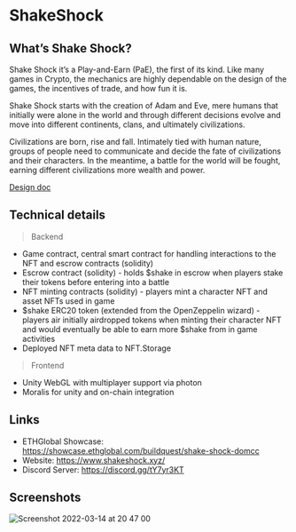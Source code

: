 # ShakeShock

## What’s Shake Shock?

Shake Shock it’s a Play-and-Earn (PaE), the first of its kind. Like many games in Crypto, the mechanics are highly dependable on the design of the games, the incentives of trade, and how fun it is.

Shake Shock starts with the creation of Adam and Eve, mere humans that initially were alone in the world and through different decisions evolve and move into different continents, clans, and ultimately civilizations.

Civilizations are born, rise and fall. Intimately tied with human nature, groups of people need to communicate and decide the fate of civilizations and their characters. In the meantime, a battle for the world will be fought, earning different civilizations more wealth and power.

[Design doc](https://mirror.xyz/0x37eC246fCD668400Df5dAA5362601dB613BAcC84/iVmb8tLYQHaKfU_HZhjAPdv4rbYv2I6H6neinSTkg4s)


## Technical details

> Backend
- Game contract, central smart contract for handling interactions to the NFT and escrow contracts (solidity)
- Escrow contract (solidity) - holds $shake in escrow when players stake their tokens before entering into a battle
- NFT minting contracts (solidity) - players mint a character NFT and asset NFTs used in game
- $shake ERC20 token (extended from the OpenZeppelin wizard) - players air initially airdropped tokens when minting their character NFT and would eventually be able to earn more $shake from in game activities
- Deployed NFT meta data to NFT.Storage

> Frontend

- Unity WebGL with multiplayer support via photon
- Moralis for unity and on-chain integration

## Links

- ETHGlobal Showcase: https://showcase.ethglobal.com/buildquest/shake-shock-domcc
- Website: https://www.shakeshock.xyz/
- Discord Server: https://discord.gg/tY7yr3KT

## Screenshots

![Screenshot 2022-03-14 at 20 47 00](https://user-images.githubusercontent.com/35449333/158258447-f942c4a8-cc74-4bf8-bcb0-41de38070216.png)
